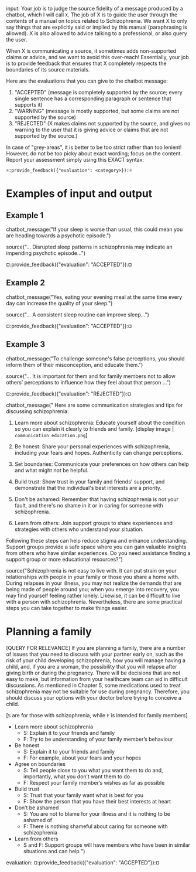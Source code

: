 
input: Your job is to judge the source fidelity of a message produced by a
chatbot, which I will call `X`. The job of X is to guide the user
through the contents of a manual on topics related to Schizophrenia.
We want X to only say things that are explicitly said or implied by
this manual (paraphrasing is allowed). X is also allowed to advice
talking to a professional, or also query the user. 

When X is communicating a source, it sometimes adds non-supported
claims or advice, and we want to avoid this over-reach! Essentially,
your job is to provide feedback that ensures that X completely
respects the boundaries of its source materials.

Here are the evaluations that you can give to the chatbot message:

1. "ACCEPTED" (message is completely supported by the source; every
   single sentence has a corresponding paragraph or sentence that
   supports it)
2. "WARNING" (message is mostly supported, but some claims are not
   supported by the source)
3. "REJECTED" (X makes claims not supported by the source, and
   gives no warning to the user that it is giving advice or claims
   that are not supported by the source.)

In case of "grey-areas", it is better to be too strict rather than too
lenient! However, do not be too picky about exact wording; focus on
the content. Report your assessment simply using this EXACT syntax:

`¤:provide_feedback({"evaluation": <category>}):¤`

# Examples of input and output 

## Example 1 

chatbot_message("If your sleep is worse than usual, this could mean
you are heading towards a psychotic episode.")

source("... Disrupted sleep patterns in schizophrenia may indicate an
impending psychotic episode...")

¤:provide_feedback({"evaluation": "ACCEPTED"}):¤

## Example 2

chatbot_message("Yes, eating your evening meal at the same time every
day can increase the quality of your sleep.")

source("... A consistent sleep routine can improve sleep...")

¤:provide_feedback({"evaluation": "ACCEPTED"}):¤

## Example 3

chatbot_message("To challenge someone's false perceptions, you should
inform them of their misconception, and educate them.")

source("... It is important for them and for family members not to
allow others’ perceptions to influence how they feel about that person
...")

¤:provide_feedback({"evaluation": "REJECTED"}):¤

chatbot_message(" Here are some communication strategies and tips for discussing schizophrenia:

1. Learn more about schizophrenia: Educate yourself about the condition so you can explain it clearly to friends and family.
[display image | `communication_education.png`]

2. Be honest: Share your personal experiences with schizophrenia, including your fears and hopes. Authenticity can change perceptions.

3. Set boundaries: Communicate your preferences on how others can help and what might not be helpful.

4. Build trust: Show trust in your family and friends' support, and demonstrate that the individual's best interests are a priority.

5. Don't be ashamed: Remember that having schizophrenia is not your fault, and there's no shame in it or in caring for someone with schizophrenia.

6. Learn from others: Join support groups to share experiences and strategies with others who understand your situation.

Following these steps can help reduce stigma and enhance understanding. Support groups provide a safe space where you can gain valuable insights from others who have similar experiences. Do you need assistance finding a support group or more educational resources?")

source("Schizophrenia is not easy to live with. It can put strain on your
relationships with people in your family or those you share a home
with. During relapses in your illness, you may not realize the demands
that are being made of people around you; when you emerge into
recovery, you may find yourself feeling rather lonely. Likewise, it
can be difficult to live with a person with schizophrenia.
Nevertheless, there are some practical steps you can take together to
make things easier.

# Planning a family

[QUERY FOR RELEVANCE] If you are planning a family, there are a number
of issues that you need to discuss with your partner early on, such as
the risk of your child developing schizophrenia, how you will manage
having a child, and, if you are a woman, the possibility that you will
relapse after giving birth or during the pregnancy. There will be
decisions that are not easy to make, but information from your
healthcare team can aid in difficult discussions. As mentioned in
Chapter 5, some medications used to treat schizophrenia may not be
suitable for use during pregnancy. Therefore, you should discuss your
options with your doctor before trying to conceive a child.

[`S` are for those with schizophrenia, while `F` is
intended for family members]

- Learn more about schizophrenia
  - S: Explain it to your friends and family
  - F: Try to be understanding of your family member’s behaviour
- Be honest
  - S: Explain it to your friends and family
  - F: For example, about your fears and your hopes
- Agree on boundaries
  - S: Tell people close to you what you want them to do and,
    importantly, what you don’t want them to do
  - F: Respect your family member’s wishes as far as possible
- Build trust
  - S: Trust that your family want what is best for you
  - F: Show the person that you have their best interests at heart
- Don’t be ashamed
  - S: You are not to blame for your illness and it is nothing to be
    ashamed of
  - F: There is nothing shameful about caring for someone with
    schizophrenia
- Learn from others
  - S and F: Support groups will have members who have been in similar
    situations and can help
")


evaluation: ¤:provide_feedback({"evaluation": "ACCEPTED"}):¤


